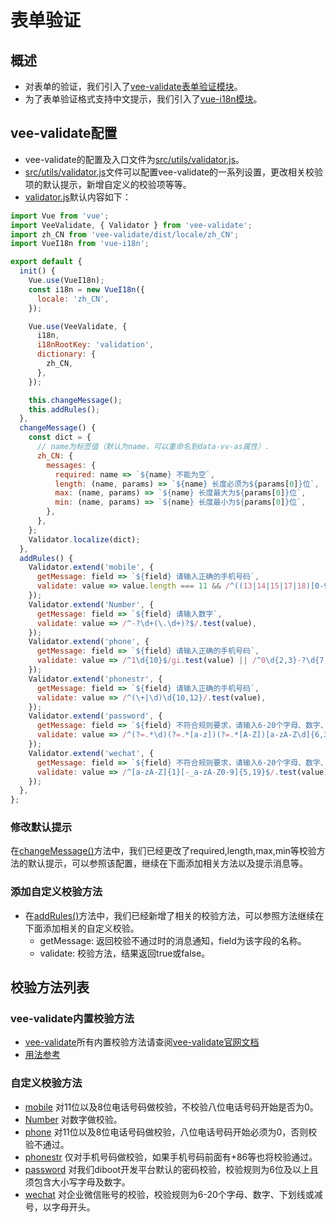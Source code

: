 # 表单验证

## 概述
* 对表单的验证，我们引入了[vee-validate表单验证模块](https://github.com/baianat/vee-validate)。
* 为了表单验证格式支持中文提示，我们引入了[vue-i18n模块](https://github.com/kazupon/vue-i18n)。

## vee-validate配置
* vee-validate的配置及入口文件为[src/utils/validator.js]()。
* [src/utils/validator.js]()文件可以配置vee-validate的一系列设置，更改相关校验项的默认提示，新增自定义的校验项等等。
* [validator.js]()默认内容如下：

```javascript
import Vue from 'vue';
import VeeValidate, { Validator } from 'vee-validate';
import zh_CN from 'vee-validate/dist/locale/zh_CN';
import VueI18n from 'vue-i18n';

export default {
  init() {
    Vue.use(VueI18n);
    const i18n = new VueI18n({
      locale: 'zh_CN',
    });

    Vue.use(VeeValidate, {
      i18n,
      i18nRootKey: 'validation',
      dictionary: {
        zh_CN,
      },
    });

    this.changeMessage();
    this.addRules();
  },
  changeMessage() {
    const dict = {
      // name为标签值（默认为name，可以重命名到data-vv-as属性）.
      zh_CN: {
        messages: {
          required: name => `${name} 不能为空`,
          length: (name, params) => `${name} 长度必须为${params[0]}位`,
          max: (name, params) => `${name} 长度最大为${params[0]}位`,
          min: (name, params) => `${name} 长度最小为${params[0]}位`,
        },
      },
    };
    Validator.localize(dict);
  },
  addRules() {
    Validator.extend('mobile', {
      getMessage: field => `${field} 请输入正确的手机号码`,
      validate: value => value.length === 11 && /^((13|14|15|17|18)[0-9]{1}\d{8})$/.test(value),
    });
    Validator.extend('Number', {
      getMessage: field => `${field} 请输入数字`,
      validate: value => /^-?\d+(\.\d+)?$/.test(value),
    });
    Validator.extend('phone', {
      getMessage: field => `${field} 请输入正确的手机号码`,
      validate: value => /^1\d{10}$/gi.test(value) || /^0\d{2,3}-?\d{7,8}$/.test(value),
    });
    Validator.extend('phonestr', {
      getMessage: field => `${field} 请输入正确的手机号码`,
      validate: value => /^(\+|\d)\d{10,12}/.test(value),
    });
    Validator.extend('password', {
      getMessage: field => `${field} 不符合规则要求，请输入6-20个字母、数字、下划线或减号，以字母开头!`,
      validate: value => /^(?=.*\d)(?=.*[a-z])(?=.*[A-Z])[a-zA-Z\d]{6,32}$/.test(value),
    });
    Validator.extend('wechat', {
      getMessage: field => `${field} 不符合规则要求，请输入6-20个字母、数字、下划线或减号，以字母开头!`,
      validate: value => /^[a-zA-Z]{1}[-_a-zA-Z0-9]{5,19}$/.test(value),
    });
  },
};
```

### 修改默认提示
在[changeMessage()]()方法中，我们已经更改了required,length,max,min等校验方法的默认提示，可以参照该配置，继续在下面添加相关方法以及提示消息等。

### 添加自定义校验方法
* 在[addRules()]()方法中，我们已经新增了相关的校验方法，可以参照方法继续在下面添加相关的自定义校验。
    * getMessage: 返回校验不通过时的消息通知，field为该字段的名称。
    * validate: 校验方法，结果返回true或false。

## 校验方法列表

### vee-validate内置校验方法
* [vee-validate](https://github.com/baianat/vee-validate)所有内置校验方法请查阅[vee-validate官网文档](https://baianat.github.io/vee-validate/guide/rules.html)
* [用法参考](https://baianat.github.io/vee-validate/guide/getting-started.html#basic-example)

### 自定义校验方法
* [mobile]() 对11位以及8位电话号码做校验，不校验八位电话号码开始是否为0。
* [Number]() 对数字做校验。
* [phone]() 对11位以及8位电话号码做校验，八位电话号码开始必须为0，否则校验不通过。
* [phonestr]() 仅对手机号码做校验，如果手机号码前面有+86等也将校验通过。
* [password]() 对我们diboot开发平台默认的密码校验，校验规则为6位及以上且须包含大小写字母及数字。
* [wechat]() 对企业微信账号的校验，校验规则为6-20个字母、数字、下划线或减号，以字母开头。